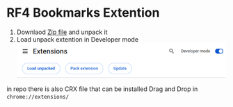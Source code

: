 # RF4 Bookmarks Extention

1. Downlaod [Zip file](https://github.com/wh0am3y3/Rf4-Chrom-Extention/archive/refs/heads/main.zip) and unpack it
2. Load unpack extention in Developer mode
![Developer mode](https://github.com/wh0am3y3/Rf4-Chrom-Extention/blob/main/docs/developer-mode.png?raw=true)

in repo there is also CRX file that can be installed
Drag and Drop in ```chrome://extensions/```
